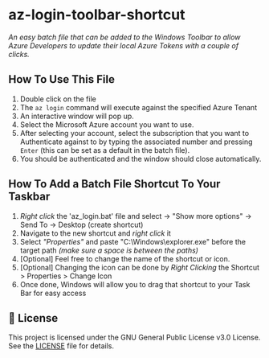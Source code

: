 # az-login-toolbar-shortcut
*An easy batch file that can be added to the Windows Toolbar to allow Azure Developers to update their local Azure Tokens with a couple of clicks.*

## How To Use This File

1. Double click on the file
1. The `az login` command will execute against the specified Azure Tenant
1. An interactive window will pop up.
1. Select the Microsoft Azure account you want to use.
1. After selecting your account, select the subscription that you want to Authenticate against to by typing the associated number and pressing `Enter` (this can be set as a default in the batch file).
1. You should be authenticated and the window should close automatically.

## How To Add a Batch File Shortcut To Your Taskbar

1. *Right click* the 'az_login.bat' file and select -> "Show more options" -> Send To -> Desktop (create shortcut)
1. Navigate to the new shortcut and *right click* it
1. Select *"Properties"* and paste "C:\Windows\explorer.exe" before the target path *(make sure a space is between the paths)*
1. [Optional] Feel free to change the name of the shortcut or icon.
1. [Optional] Changing the icon can be done by *Right Clicking* the Shortcut > Properties > Change Icon
1. Once done, Windows will allow you to drag that shortcut to your Task Bar for easy access

## 📄 License

This project is licensed under the GNU General Public License v3.0 License. See the [LICENSE](LICENSE) file for details.

